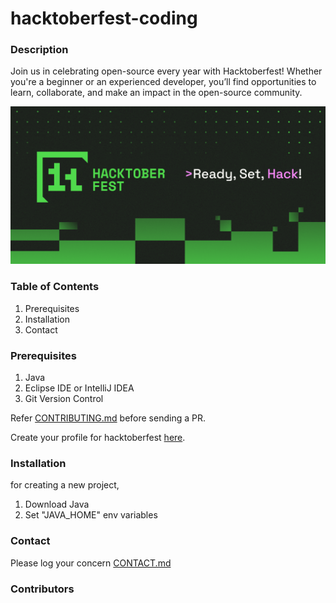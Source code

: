 # hacktoberfest-coding

### Description

Join us in celebrating open-source every year with Hacktoberfest! Whether you're a beginner or an experienced developer, you’ll find opportunities to learn, collaborate, and make an impact in the open-source community.

![alt fallfest-banner](./fallfest-banner.png)

### Table of Contents

1. Prerequisites
2. Installation
3. Contact

### Prerequisites

1. Java
2. Eclipse IDE or IntelliJ IDEA
3. Git Version Control

Refer [CONTRIBUTING.md](https://github.com/Malitthh/hacktoberfest-coding/blob/main/CONTRIBUTING.md) before sending a PR.


Create your profile for hacktoberfest [here](https://hacktoberfest.com/profile/).

### Installation

for creating a new project,

1. Download Java
2. Set "JAVA_HOME" env variables

### Contact

Please log your concern [CONTACT.md](https://github.com/Malitthh/hacktoberfest-coding/blob/main/CONTACT.md)

### Contributors
<!-- <a href="https://github.com/Malitthh/hacktoberfest-coding/graphs/contributors">
  <img src="https://contributors-img.web.app/image?repo=Malitthh/hacktoberfest-coding&max=100" alt="Lista de contribuidores" width="100%"/>
</a> -->





